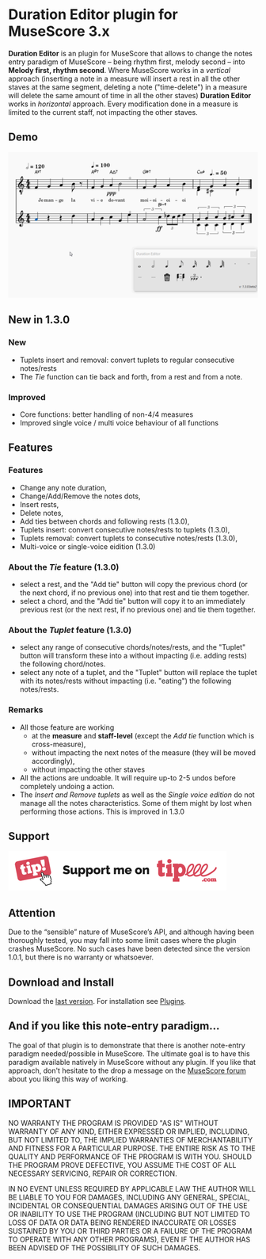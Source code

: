 
# Duration Editor plugin for MuseScore 3.x
**Duration Editor** is an plugin for MuseScore that allows to change the notes entry paradigm of MuseScore – being rhythm first, melody second – into **Melody first, rhythm second**. 
Where MuseScore works in a *vertical* approach (inserting a note in a measure will insert a rest in all the other staves at the same segment, deleting a note ("time-delete") in a measure will delete the same amount of time in all the other staves) **Duration Editor** works in *horizontal* approach. Every modification done in a measure is limited to the current staff, not impacting the other staves.

## Demo ##
![Duration Editor in action](/demo/demo.gif)



## New in 1.3.0
### New
* Tuplets insert and removal:  convert tuplets to regular consecutive notes/rests
* The _Tie_ function can tie back and forth, from a rest and from a note.

### Improved
* Core functions: better handling of non-4/4 measures
* Improved single voice / multi voice behaviour of all functions


## Features ##

### Features ###
* Change any note duration, 
* Change/Add/Remove the notes dots,
* Insert rests,
* Delete notes, 
* Add ties between chords and following rests (1.3.0), 
* Tuplets insert: convert consecutive notes/rests to tuplets (1.3.0),
* Tuplets removal: convert tuplets to consecutive notes/rests (1.3.0),
* Multi-voice or single-voice eidition (1.3.0)

### About the _Tie_ feature (1.3.0)
* select a rest, and the "Add tie" button will copy the previous chord (or the next chord, if no previous one) into that rest and tie them together.
* select a chord, and the "Add tie" button will copy it to an immediately previous rest (or the next rest, if no previous one) and tie them together.

### About the _Tuplet_ feature (1.3.0)
* select any range of consecutive chords/notes/rests, and the "Tuplet" button will transform these into a without impacting (i.e. adding rests) the following chord/notes.
* select any note of a tuplet, and the "Tuplet" button will replace the tuplet with its notes/rests without impacting (i.e. "eating") the following notes/rests.

### Remarks ###
* All those feature are working 
	* at the **measure** and **staff-level** (except the _Add tie_ function which is cross-measure), 
	* without impacting the next notes of the measure (they will be moved accordingly), 
	* without impacting the other staves
* All the actions are undoable. It will require up-to 2-5 undos before completely undoing a action.
* The _Insert and Remove tuplets_ as well as the _Single voice edition_ do not manage all the notes characteristics. Some of them might by lost when performing those actions. This is improved in 1.3.0

## Support ##
[![Support on Tipeee](/support/Button-Tipeee.png)](https://fr.tipeee.com/parkingb)


## Attention ##
Due to the “sensible” nature of MuseScore’s API, and although having been thoroughly tested, you may fall into some limit cases where the plugin crashes MuseScore. No such cases have been detected since the version 1.0.1, but there is no warranty or whatsoever.

## Download and Install ##
Download the [last version](https://github.com/lgvr123/musescore-elementanalyser/releases).
For installation see [Plugins](https://musescore.org/en/handbook/3/plugins "handbook").

## And if you like this note-entry paradigm... ##
The goal of that plugin is to demonstrate that there is another note-entry paradigm needed/possible in MuseScore.
The ultimate goal is to have this paradigm available natively in MuseScore without any plugin.
If you like that approach, don't hesitate to the drop a message on the [MuseScore forum](https://musescore.org/en/node/321244) about you liking this way of working. 


## IMPORTANT
NO WARRANTY THE PROGRAM IS PROVIDED "AS IS" WITHOUT WARRANTY OF ANY KIND, EITHER EXPRESSED OR IMPLIED, INCLUDING, BUT NOT LIMITED TO, THE IMPLIED WARRANTIES OF MERCHANTABILITY AND FITNESS FOR A PARTICULAR PURPOSE. THE ENTIRE RISK AS TO THE QUALITY AND PERFORMANCE OF THE PROGRAM IS WITH YOU. SHOULD THE PROGRAM PROVE DEFECTIVE, YOU ASSUME THE COST OF ALL NECESSARY SERVICING, REPAIR OR CORRECTION.

IN NO EVENT UNLESS REQUIRED BY APPLICABLE LAW THE AUTHOR WILL BE LIABLE TO YOU FOR DAMAGES, INCLUDING ANY GENERAL, SPECIAL, INCIDENTAL OR CONSEQUENTIAL DAMAGES ARISING OUT OF THE USE OR INABILITY TO USE THE PROGRAM (INCLUDING BUT NOT LIMITED TO LOSS OF DATA OR DATA BEING RENDERED INACCURATE OR LOSSES SUSTAINED BY YOU OR THIRD PARTIES OR A FAILURE OF THE PROGRAM TO OPERATE WITH ANY OTHER PROGRAMS), EVEN IF THE AUTHOR HAS BEEN ADVISED OF THE POSSIBILITY OF SUCH DAMAGES.


